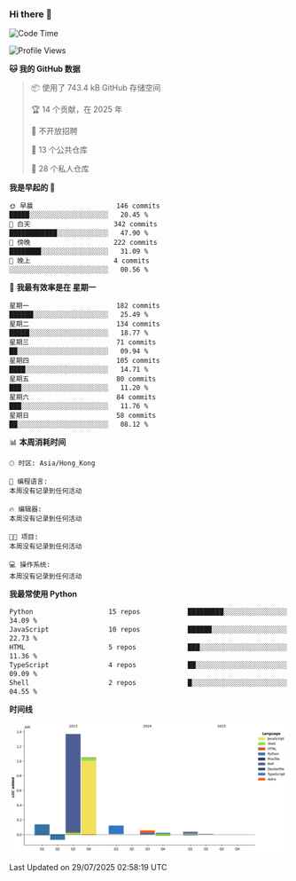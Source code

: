 ### Hi there 👋

<!--
**Mrzqd/Mrzqd** is a ✨ _special_ ✨ repository because its `README.md` (this file) appears on your GitHub profile.

Here are some ideas to get you started:

- 🔭 I’m currently working on ...
- 🌱 I’m currently learning ...
- 👯 I’m looking to collaborate on ...
- 🤔 I’m looking for help with ...
- 💬 Ask me about ...
- 📫 How to reach me: ...
- 😄 Pronouns: ...
- ⚡ Fun fact: ...
-->
<!--START_SECTION:waka-->
![Code Time](http://img.shields.io/badge/Code%20Time-260%20hrs%2011%20mins-blue)

![Profile Views](http://img.shields.io/badge/%E4%B8%AA%E4%BA%BA%E8%B5%84%E6%96%99%E8%A7%82%E7%9C%8B%E6%AC%A1%E6%95%B0-0-blue)

**🐱 我的 GitHub 数据** 

> 📦  使用了 743.4 kB GitHub 存储空间 
 > 
> 🏆 14 个贡献，在 2025 年
 > 
> 🚫 不开放招聘
 > 
> 📜 13 个公共仓库 
 > 
> 🔑 28 个私人仓库 
 > 
**我是早起的 🐤** 

```text
🌞 早晨                     146 commits         █████░░░░░░░░░░░░░░░░░░░░   20.45 % 
🌆 白天                     342 commits         ████████████░░░░░░░░░░░░░   47.90 % 
🌃 傍晚                     222 commits         ████████░░░░░░░░░░░░░░░░░   31.09 % 
🌙 晚上                     4 commits           ░░░░░░░░░░░░░░░░░░░░░░░░░   00.56 % 
```
📅 **我最有效率是在 星期一** 

```text
星期一                      182 commits         ██████░░░░░░░░░░░░░░░░░░░   25.49 % 
星期二                      134 commits         █████░░░░░░░░░░░░░░░░░░░░   18.77 % 
星期三                      71 commits          ██░░░░░░░░░░░░░░░░░░░░░░░   09.94 % 
星期四                      105 commits         ████░░░░░░░░░░░░░░░░░░░░░   14.71 % 
星期五                      80 commits          ███░░░░░░░░░░░░░░░░░░░░░░   11.20 % 
星期六                      84 commits          ███░░░░░░░░░░░░░░░░░░░░░░   11.76 % 
星期日                      58 commits          ██░░░░░░░░░░░░░░░░░░░░░░░   08.12 % 
```


📊 **本周消耗时间** 

```text
🕑︎ 时区: Asia/Hong_Kong

💬 编程语言: 
本周没有记录到任何活动

🔥 编辑器: 
本周没有记录到任何活动

🐱‍💻 项目: 
本周没有记录到任何活动

💻 操作系统: 
本周没有记录到任何活动
```

**我最常使用 Python** 

```text
Python                   15 repos            █████████░░░░░░░░░░░░░░░░   34.09 % 
JavaScript               10 repos            ██████░░░░░░░░░░░░░░░░░░░   22.73 % 
HTML                     5 repos             ███░░░░░░░░░░░░░░░░░░░░░░   11.36 % 
TypeScript               4 repos             ██░░░░░░░░░░░░░░░░░░░░░░░   09.09 % 
Shell                    2 repos             █░░░░░░░░░░░░░░░░░░░░░░░░   04.55 % 
```



**时间线**

![Lines of Code chart](https://raw.githubusercontent.com/Mrzqd/Mrzqd/main/assets/bar_graph.png)


 Last Updated on 29/07/2025 02:58:19 UTC
<!--END_SECTION:waka-->
